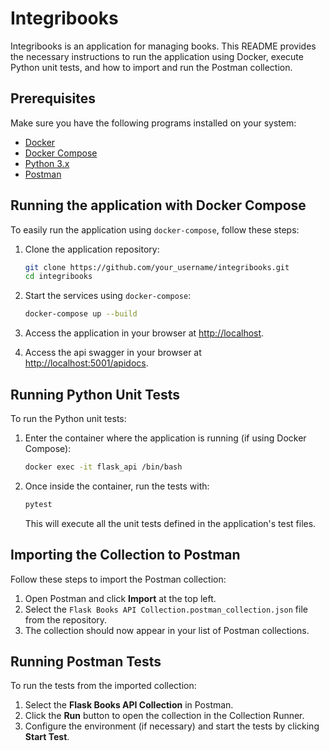 # Integribooks

Integribooks is an application for managing books. This README provides the necessary instructions to run the application using Docker, execute Python unit tests, and how to import and run the Postman collection.

## Prerequisites

Make sure you have the following programs installed on your system:

- [Docker](https://docs.docker.com/get-docker/)
- [Docker Compose](https://docs.docker.com/compose/install/)
- [Python 3.x](https://www.python.org/downloads/)
- [Postman](https://www.postman.com/downloads/)

## Running the application with Docker Compose

To easily run the application using `docker-compose`, follow these steps:

1. Clone the application repository:

    ```bash
    git clone https://github.com/your_username/integribooks.git
    cd integribooks
    ```

2. Start the services using `docker-compose`:

    ```bash
    docker-compose up --build
    ```

3. Access the application in your browser at [http://localhost](http://localhost).

4. Access the api swagger in your browser at [http://localhost:5001/apidocs](http://localhost:5001/apidocs).

## Running Python Unit Tests

To run the Python unit tests:

1. Enter the container where the application is running (if using Docker Compose):

    ```bash
    docker exec -it flask_api /bin/bash
    ```

2. Once inside the container, run the tests with:

    ```bash
    pytest
    ```

    This will execute all the unit tests defined in the application's test files.

## Importing the Collection to Postman

Follow these steps to import the Postman collection:

1. Open Postman and click **Import** at the top left.
2. Select the `Flask Books API Collection.postman_collection.json` file from the repository.
3. The collection should now appear in your list of Postman collections.

## Running Postman Tests

To run the tests from the imported collection:

1. Select the **Flask Books API Collection** in Postman.
2. Click the **Run** button to open the collection in the Collection Runner.
3. Configure the environment (if necessary) and start the tests by clicking **Start Test**.
